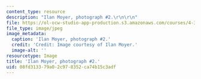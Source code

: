 ```yaml
---
content_type: resource
description: "Ilan Moyer, photograph #2.\r\n\r\n"
file: https://ol-ocw-studio-app-production.s3.amazonaws.com/courses/4-341-introduction-to-photography-and-related-media-fall-2007/08fd313379a02c978352ca74b15c3adf_moyer2.jpg
file_type: image/jpeg
image_metadata:
  caption: 'Ilan Moyer, photograph #2.'
  credit: 'Credit: Image courtesy of Ilan Moyer.'
  image-alt: ''
resourcetype: Image
title: 'Ilan Moyer, photograph #2.'
uid: 08fd3133-79a0-2c97-8352-ca74b15c3adf
---
```


